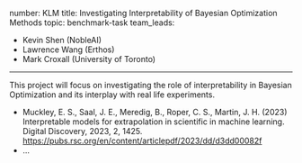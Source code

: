 number: KLM <!-- leave as-is, maintainers will adjust -->
title: Investigating Interpretability of Bayesian Optimization Methods
topic: benchmark-task
team_leads:
  - Kevin Shen (NobleAI)
  - Lawrence Wang (Erthos)
  - Mark Croxall (University of Toronto)

<!--
Comment these lines to hide these elements
contributors:
 - Contributor 1 (Institution 1)
 - Contributor 2 (Institution 2)
-->
<!-- github: AC-BO-Hackathon/<your-repo-name> -->
<!-- youtube_video: <your-video-id> -->
---

This project will focus on investigating the role of interpretability in Bayesian Optimization and its interplay with real life experiments.

- Muckley, E. S., Saal, J. E., Meredig, B., Roper, C. S., Martin, J. H. (2023) Interpretable models for extrapolation in scientific in machine learning. Digital Discovery, 2023, 2, 1425. https://pubs.rsc.org/en/content/articlepdf/2023/dd/d3dd00082f
- ...
